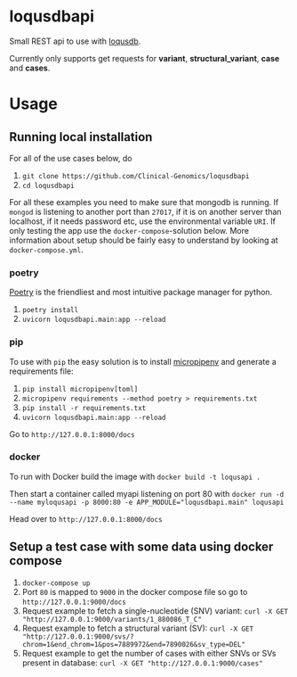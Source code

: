 # loqusdbapi

Small REST api to use with [loqusdb][loqusdb].

Currently only supports get requests for **variant**, **structural_variant**, **case** and **cases**.

# Usage

## Running local installation

For all of the use cases below, do

1. `git clone https://github.com/Clinical-Genomics/loqusdbapi`
1. `cd loqusdbapi`

For all these examples you need to make sure that mongodb is running.
If `mongod` is listening to another port than `27017`, if it is on another server than localhost, if it needs password
etc, use the environmental variable `URI`.
If only testing the app use the `docker-compose`-solution below.
More information about setup should be fairly easy to understand by looking at `docker-compose.yml`.

### poetry

[Poetry][poetry] is the friendliest and most intuitive package manager for python.

1. `poetry install`
1. `uvicorn loqusdbapi.main:app --reload`

### pip
To use with `pip` the easy solution is to install [micropipenv][micropipenv] and generate a requirements file:

1. `pip install micropipenv[toml]`
1. `micropipenv requirements --method poetry > requirements.txt`
1. `pip install -r requirements.txt`
1. `uvicorn loqusdbapi.main:app --reload`

Go to `http://127.0.0.1:8000/docs`

### docker
To run with Docker build the image with `docker build -t loqusapi .`

Then start a container called myapi listening on port 80 with `docker run -d --name myloqusapi -p 8000:80 -e APP_MODULE="loqusdbapi.main" loqusapi`

Head over to `http://127.0.0.1:8000/docs`

## Setup a test case with some data using docker compose

1. `docker-compose up`
1. Port `80` is mapped to `9000` in the docker compose file so go to `http://127.0.0.1:9000/docs`
1. Request example to fetch a single-nucleotide (SNV) variant: `curl -X GET "http://127.0.0.1:9000/variants/1_880086_T_C"`
1. Request example to fetch a structural variant (SV): `curl -X GET "http://127.0.0.1:9000/svs/?chrom=1&end_chrom=1&pos=7889972&end=7890026&sv_type=DEL"`
1. Request example to get the number of cases with either SNVs or SVs present in database:
`curl -X GET "http://127.0.0.1:9000/cases"`

[poetry]: https://python-poetry.org
[loqusdb]: https://github.com/moonso/loqusdb
[micropipenv]: https://github.com/thoth-station/micropipenv
